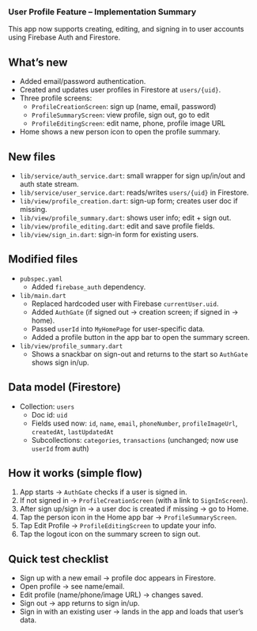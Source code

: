 ### User Profile Feature – Implementation Summary

This app now supports creating, editing, and signing in to user accounts using Firebase Auth and Firestore.

## What’s new
- Added email/password authentication.
- Created and updates user profiles in Firestore at `users/{uid}`.
- Three profile screens:
  - `ProfileCreationScreen`: sign up (name, email, password)
  - `ProfileSummaryScreen`: view profile, sign out, go to edit
  - `ProfileEditingScreen`: edit name, phone, profile image URL
- Home shows a new person icon to open the profile summary.

## New files
- `lib/service/auth_service.dart`: small wrapper for sign up/in/out and auth state stream.
- `lib/service/user_service.dart`: reads/writes `users/{uid}` in Firestore.
- `lib/view/profile_creation.dart`: sign-up form; creates user doc if missing.
- `lib/view/profile_summary.dart`: shows user info; edit + sign out.
- `lib/view/profile_editing.dart`: edit and save profile fields.
- `lib/view/sign_in.dart`: sign-in form for existing users.

## Modified files
- `pubspec.yaml`
  - Added `firebase_auth` dependency.
- `lib/main.dart`
  - Replaced hardcoded user with Firebase `currentUser.uid`.
  - Added `AuthGate` (if signed out → creation screen; if signed in → home).
  - Passed `userId` into `MyHomePage` for user-specific data.
  - Added a profile button in the app bar to open the summary screen.
- `lib/view/profile_summary.dart`
  - Shows a snackbar on sign-out and returns to the start so `AuthGate` shows sign in/up.

## Data model (Firestore)
- Collection: `users`
  - Doc id: `uid`
  - Fields used now: `id`, `name`, `email`, `phoneNumber`, `profileImageUrl`, `createdAt`, `lastUpdatedAt`
  - Subcollections: `categories`, `transactions` (unchanged; now use `userId` from auth)

## How it works (simple flow)
1. App starts → `AuthGate` checks if a user is signed in.
2. If not signed in → `ProfileCreationScreen` (with a link to `SignInScreen`).
3. After sign up/sign in → a user doc is created if missing → go to Home.
4. Tap the person icon in the Home app bar → `ProfileSummaryScreen`.
5. Tap Edit Profile → `ProfileEditingScreen` to update your info.
6. Tap the logout icon on the summary screen to sign out.


## Quick test checklist
- Sign up with a new email → profile doc appears in Firestore.
- Open profile → see name/email.
- Edit profile (name/phone/image URL) → changes saved.
- Sign out → app returns to sign in/up.
- Sign in with an existing user → lands in the app and loads that user’s data.


